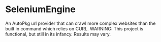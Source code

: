 # SeleniumEngine
An AutoPkg url provider that can crawl more complex websites than the built in command which relies on CURL.
WARNING: This project is functional, but still in its infancy.  Results may vary.
